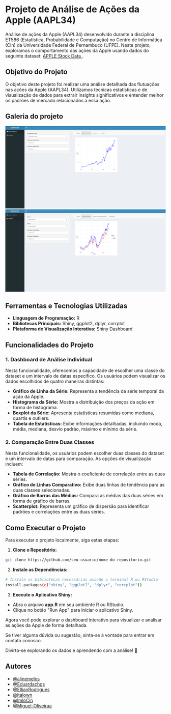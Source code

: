 # Projeto de Análise de Ações da Apple (AAPL34)
Análise de ações da Apple (AAPL34) desenvolvido durante a disciplina ET586 (Estatística, Probabilidade e Computação) no Centro de Informática (CIn) da Universidade Federal de Pernambuco (UFPE). Neste projeto, exploramos o comportamento das ações da Apple usando dados do seguinte dataset: [APPLE Stock Data
](https://www.kaggle.com/datasets/varpit94/apple-stock-data-updated-till-22jun2021).

## Objetivo do Projeto
O objetivo deste projeto foi realizar uma análise detalhada das flutuações nas ações da Apple (AAPL34). Utilizamos técnicas estatísticas e de visualização de dados para extrair insights significativos e entender melhor os padrões de mercado relacionados a essa ação.

## Galeria do projeto
![Gráfico em linha do preço de fechamento](galeria-imagem-1.png)
![Gráfico em linha do preço maximo e preço ajustado](galeria-imagem-2.png)

## Ferramentas e Tecnologias Utilizadas
- __Linguagem de Programação:__ R
- __Bibliotecas Principais:__ Shiny, ggplot2, dplyr, corrplot
- __Plataforma de Visualização Interativa:__ Shiny Dashboard

## Funcionalidades do Projeto
### 1. Dashboard de Análise Individual
Nesta funcionalidade, oferecemos a capacidade de escolher uma classe do dataset e um intervalo de datas específico. Os usuários podem visualizar os dados escolhidos de quatro maneiras distintas:

- __Gráfico de Linha da Série:__ Representa a tendência da série temporal da ação da Apple.
- __Histograma da Série:__ Mostra a distribuição dos preços da ação em forma de histograma.
- __Boxplot da Série:__ Apresenta estatísticas resumidas como mediana, quartis e outliers.
- __Tabela de Estatísticas:__ Exibe informações detalhadas, incluindo moda, média, mediana, desvio padrão, máximo e mínimo da série.  
### 2. Comparação Entre Duas Classes
Nesta funcionalidade, os usuários podem escolher duas classes do dataset e um intervalo de datas para comparação. As opções de visualização incluem:

- __Tabela de Correlação:__ Mostra o coeficiente de correlação entre as duas séries.
- __Gráfico de Linhas Comparativo:__ Exibe duas linhas de tendência para as duas classes selecionadas.
- __Gráfico de Barras das Médias:__ Compara as médias das duas séries em forma de gráfico de barras.
- __Scatterplot:__ Representa um gráfico de dispersão para identificar padrões e correlações entre as duas séries.
## Como Executar o Projeto
Para executar o projeto localmente, siga estas etapas:

1. __Clone o Repositório:__

```bash
git clone https://github.com/seu-usuario/nome-do-repositorio.git
```
2. __Instale as Dependências:__

```bash
# Instale as bibliotecas necessárias usando o terminal R ou RStudio
install.packages(c("shiny", "ggplot2", "dplyr", "corrplot"))
```
3. __Execute o Aplicativo Shiny:__

- Abra o arquivo __app.R__ em seu ambiente R ou RStudio.
- Clique no botão "Run App" para iniciar o aplicativo Shiny.

Agora você pode explorar o dashboard interativo para visualizar e analisar as ações da Apple de forma detalhada.

Se tiver alguma dúvida ou sugestão, sinta-se à vontade para entrar em contato conosco.

Divirta-se explorando os dados e aprendendo com a análise! 🚀

## Autores

- [@alinemelos](https://github.com/alinemelos)
- [@Eduardachgs](https://github.com/Eduardachgs)
- [@EllianRodrigues](https://github.com/EllianRodrigues)
- [@italown](https://github.com/italown)
- [@lmloCin](https://github.com/lmloCin)
- [@Miguel-Oliveiraa](https://github.com/Miguel-Oliveiraa)
